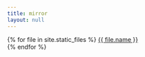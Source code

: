 ```yaml
---
title: mirror
layout: null
---
```

{% for file in site.static_files %}
<a href="{{ file.path }}">{{ file.name }}</a><br>
{% endfor %}